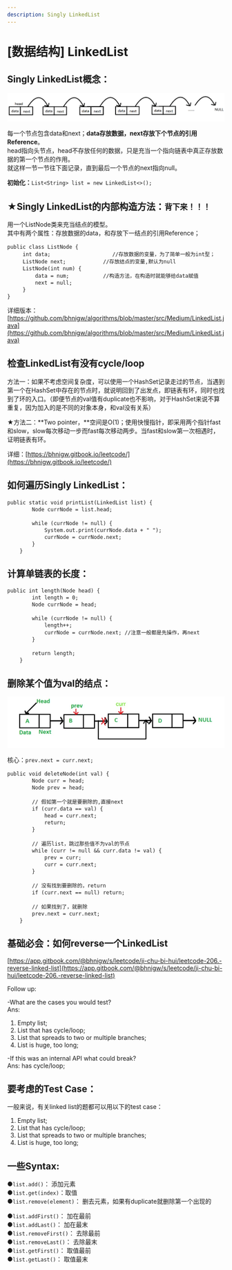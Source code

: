 ```yaml
---
description: Singly LinkedList
---
```


# \[数据结构\] LinkedList

## Singly LinkedList概念：

![](../.gitbook/assets/screen-shot-2021-05-13-at-9.59.13-pm.png)


  
每一个节点包含data和next；**data存放数据，next存放下个节点的引用Reference**。  
head指向头节点，head不存放任何的数据，只是充当一个指向链表中真正存放数据的第一个节点的作用。  
就这样一节一节往下面记录，直到最后一个节点的next指向null。

**初始化：**`List<String> list = new LinkedList<>();`



## ★Singly LinkedList的内部构造方法：`背下来！！！`

用一个ListNode类来充当结点的模型。  
其中有两个属性：存放数据的data，和存放下一结点的引用Reference；

```text
public class ListNode {         
     int data;                    //存放数据的变量，为了简单一般为int型；
     ListNode next;            //存放结点的变量,默认为null
     ListNode(int num) {       
         data = num;           //构造方法，在构造时就能够给data赋值
         next = null;
     }   
}

```

详细版本：[https://github.com/bhnigw/algorithms/blob/master/src/Medium/LinkedList.java](https://github.com/bhnigw/algorithms/blob/master/src/Medium/LinkedList.java)



## 检查LinkedList有没有cycle/loop

方法一：如果不考虑空间复杂度，可以使用一个HashSet记录走过的节点，当遇到第一个在HashSet中存在的节点时，就说明回到了出发点，即链表有环，同时也找到了环的入口。（即便节点的val值有duplicate也不影响，对于HashSet来说不算重复，因为加入的是不同的对象本身，和val没有关系）

★方法二：**Two pointer，**空间是O\(1\)；使用快慢指针，即采用两个指针fast和slow，slow每次移动一步而fast每次移动两步。当fast和slow第一次相遇时，证明链表有环。

详细：[https://bhnigw.gitbook.io/leetcode/](https://bhnigw.gitbook.io/leetcode/)



## 如何遍历Singly LinkedList：

```text
public static void printList(LinkedList list) {
		Node currNode = list.head;

		while (currNode != null) {
			System.out.print(currNode.data + " ");
			currNode = currNode.next;
		}
	}
```



## 计算单链表的长度：

```text
public int length(Node head) {
		int length = 0;
		Node currNode = head;
		
		while (currNode != null) {
			length++;
			currNode = currNode.next; //注意一般都是先操作，再next
		}
		
		return length;
	}
```



## 删除某个值为val的结点：

![](../.gitbook/assets/1621310834193.jpg)

核心：`prev.next = curr.next;`

```text
public void deleteNode(int val) {
		Node curr = head;
		Node prev = head;

		// 假如第一个就是要删除的,直接next
		if (curr.data == val) {
			head = curr.next;
			return;
		}

		// 遍历list，跳过那些值不为val的节点
		while (curr != null && curr.data != val) {
			prev = curr;
			curr = curr.next;
		}
		
		// 没有找到要删除的，return
		if (curr.next == null) return;

		// 如果找到了，就删除
		prev.next = curr.next;
	}
```

## 基础必会：如何reverse一个LinkedList

[https://app.gitbook.com/@bhnigw/s/leetcode/ji-chu-bi-hui/leetcode-206.-reverse-linked-list](https://app.gitbook.com/@bhnigw/s/leetcode/ji-chu-bi-hui/leetcode-206.-reverse-linked-list)

Follow up: 

-What are the cases you would test?   
Ans:   
1. Empty list;  
2. List that has cycle/loop;  
3. List that spreads to two or multiple branches;  
4. List is huge, too long;  


-If this was an internal API what could break?  
Ans: has cycle/loop;



## 要考虑的Test Case：

一般来说，有关linked list的题都可以用以下的test case：

1. Empty list;
2. List that has cycle/loop;
3. List that spreads to two or multiple branches;
4. List is huge, too long;





## **一些Syntax:**

●`list.add()`： 添加元素  
●`list.get(index)`：取值  
●`list.remove(element)`： 删去元素，如果有duplicate就删除第一个出现的

●`list.addFirst()`： 加在最前  
●`list.addLast()`： 加在最末  
●`list.removeFirst()`： 去除最前  
●`list.removeLast()`： 去除最末  
●`list.getFirst()`： 取值最前  
●`list.getLast()`： 取值最末

